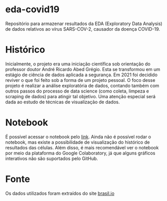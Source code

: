 # eda-covid19
Repositório para armazenar resultados da EDA (Exploratory Data Analysis) de dados relativos ao vírus SARS-COV-2, causador da doença COVID-19.

# Histórico
Inicialmente, o projeto era uma iniciação científica sob orientação do professor doutor André Ricardo Abed Grégio. Esta se transformou em um estágio de ciência de dados aplicada a segurança. Em 2021 foi decidido reviver o que foi feito sob a forma de um projeto pessoal. 
O foco desse projeto é realizar a análise exploratória de dados, contando também com outros passos do processo de data science (como coleta, limpeza e scraping de dados) para atingir tal objetivo. Uma atenção especial será dada ao estudo de técnicas de visualização de dados.

# Notebook
É possível acessar o notebook pelo [link](https://colab.research.google.com/drive/1Jd_DbEhMD4TWWysNpquEex_5A3VBP_6f?usp=sharing). Ainda não é possível rodar o notebook, mas existe a possibilidade de visualização do histórico de resultados das células. Além disso, é mais recomendável ver o notebook por meio da plataforma do Google Colaboratory, já que alguns gráficos interativos não são suportados pelo GitHub.

# Fonte
Os dados utilizados foram extraídos do site [brasil.io](https://brasil.io/home/)
